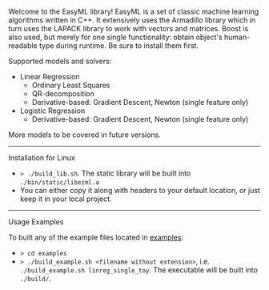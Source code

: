 Welcome to the EasyML library! EasyML is a set of classic machine learning algorithms written in C++. It extensively uses the Armadillo library which in turn uses the LAPACK library to work with vectors and matrices. Boost is also used, but merely for one single functionality: obtain object's human-readable type during runtime. Be sure to install them first.

Supported models and solvers:

- Linear Regression
  - Ordinary Least Squares
  - QR-decomposition
  - Derivative-based: Gradient Descent, Newton (single feature only)
- Logistic Regression
  - Derivative-based: Gradient Descent, Newton (single feature only)

More models to be covered in future versions.

---
Installation for Linux

* `> ./build_lib.sh`. The static library will be built into `./bin/static/libezml.a`
*  You can either copy it along with headers to your default location, or just keep it in your local project.

---
Usage Examples

To built any of the example files located in [examples](examples):
* `> cd examples`
* `> ./build_example.sh <filename without extension>`, i.e. `./build_example.sh linreg_single_toy`. The executable will be built into `./build/`.
